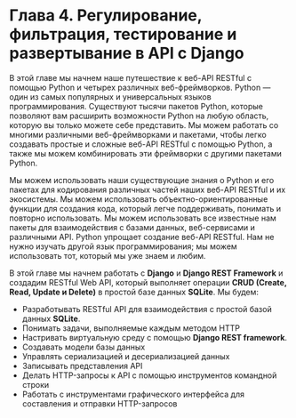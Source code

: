 # Глава 4. Регулирование, фильтрация, тестирование и развертывание в API с Django

В этой главе мы начнем наше путешествие к веб-API RESTful с помощью Python и четырех различных веб-фреймворков. Python — один из самых популярных и универсальных языков программирования. Существуют тысячи пакетов Python, которые позволяют вам расширить возможности Python на любую область, которую вы только можете себе представить. Мы можем работать со многими различными веб-фреймворками и пакетами, чтобы легко создавать простые и сложные веб-API RESTful с помощью Python, а также мы можем комбинировать эти фреймворки с другими пакетами Python.

Мы можем использовать наши существующие знания о Python и его пакетах для кодирования различных частей наших веб-API RESTful и их экосистемы. Мы можем использовать объектно-ориентированные функции для создания кода, который легче поддерживать, понимать и повторно использовать. Мы можем использовать все известные нам пакеты для взаимодействия с базами данных, веб-сервисами и различными API. Python упрощает создание веб-API RESTful. Нам не нужно изучать другой язык программирования; мы можем использовать тот, который мы уже знаем и любим.

В этой главе мы начнем работать с **Django** и **Django REST Framework** и создадим RESTful Web API, который выполняет операции **CRUD (Create, Read, Update и Delete)** в простой базе данных **SQLite**. Мы будем:

* Разработывать RESTful API для взаимодействия с простой базой данных **SQLite**.
* Понимать задачи, выполняемые каждым методом HTTP
* Настривать виртуальную среду с помощью **Django REST framework**.
* Создавать модели базы данных
* Управлять сериализацией и десериализацией данных
* Записывать представления API
* Делать HTTP-запросы к API с помощью инструментов командной строки
* Работать с инструментами графического интерфейса для составления и отправки HTTP-запросов

